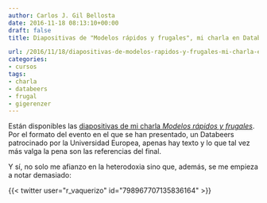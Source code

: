 ```yaml
---
author: Carlos J. Gil Bellosta
date: 2016-11-18 08:13:10+00:00
draft: false
title: Diapositivas de "Modelos rápidos y frugales", mi charla en Databeers

url: /2016/11/18/diapositivas-de-modelos-rapidos-y-frugales-mi-charla-en-databeers/
categories:
- cursos
tags:
- charla
- databeers
- frugal
- gigerenzer
---
```


Están disponibles las [diapositivas de mi charla _Modelos rápidos y frugales_](https://datanalytics.com/uploads/charla_databeers_ueuropea_201611.html). Por el formato del evento en el que se han presentado, un Databeers patrocinado por la Universidad Europea, apenas hay texto y lo que tal vez más valga la pena son las referencias del final.

Y sí, no solo me afianzo en la heterodoxia sino que, además, se me empieza a notar demasiado:

{{< twitter user="r_vaquerizo" id="798967707135836164" >}}



